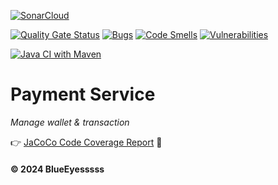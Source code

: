 [![SonarCloud](https://sonarcloud.io/images/project_badges/sonarcloud-black.svg)](https://sonarcloud.io/summary/new_code?id=Energy-Handbok_payment-service)

[![Quality Gate Status](https://sonarcloud.io/api/project_badges/measure?project=Energy-Handbok_payment-service&metric=alert_status)](https://sonarcloud.io/summary/new_code?id=Energy-Handbok_payment-service)   [![Bugs](https://sonarcloud.io/api/project_badges/measure?project=Energy-Handbok_payment-service&metric=bugs)](https://sonarcloud.io/summary/new_code?id=Energy-Handbok_payment-service)  [![Code Smells](https://sonarcloud.io/api/project_badges/measure?project=Energy-Handbok_payment-service&metric=code_smells)](https://sonarcloud.io/summary/new_code?id=Energy-Handbok_payment-service)    [![Vulnerabilities](https://sonarcloud.io/api/project_badges/measure?project=Energy-Handbok_payment-service&metric=vulnerabilities)](https://sonarcloud.io/summary/new_code?id=Energy-Handbok_payment-service)

[![Java CI with Maven](https://github.com/Energy-Handbok/payment-service/actions/workflows/maven.yml/badge.svg?branch=main)](https://github.com/Energy-Handbok/payment-service/actions/workflows/maven.yml)

# Payment Service
*Manage wallet & transaction*

👉 [JaCoCo Code Coverage Report](https://energy-handbok.github.io/jacoco-report/payment-service/site/jacoco/index.html) 🌱

#### © 2024 BlueEyesssss
